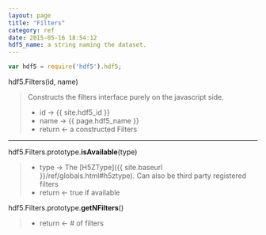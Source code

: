 ```yaml
---
layout: page
title: "Filters"
category: ref
date: 2015-05-16 18:54:12
hdf5_name: a string naming the dataset. 
---
```


```javascript
var hdf5 = require('hdf5').hdf5;
```
hdf5.<span id="filter">Filters</span>(id, name)
> Constructs the filters interface purely on the javascript side. 
> 
> *  id &rarr; {{ site.hdf5_id }}
> *  name &rarr; {{ page.hdf5_name }}
> *  return &larr; a constructed Filters

* * *

hdf5.Filters.prototype.**isAvailable**(type)
>
> * type &rarr; The [H5ZType]({{ site.baseurl }}/ref/globals.html#h5ztype). Can also be third party registered filters
> * return &larr; true if available

hdf5.Filters.prototype.**getNFilters**()
>
> * return &larr; # of filters
